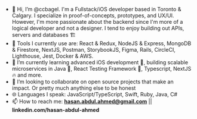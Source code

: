 - 👋 Hi, I’m @ccbagel. I'm a Fullstack/iOS developer based in Toronto & Calgary. I specialize in proof-of-concepts, prototypes, and UX/UI. However, I'm more passionate about the backend since I'm more of a logical developer and not a designer. I tend to enjoy building out APIs, servers and databases 🏗️
- 🧰 Tools I currently use are: React & Redux, NodeJS & Express, MongoDB & Firestore, NextJS, Postman, StorybookJS, Figma, Rails, CircleCI, Lighthouse, Jest, Docker & AWS.
- 🌱 I’m currently learning advanced iOS development 📱, building scalable microservices in Java 🤏, React Testing Framework 🧪, Typescript, NextJS 🔥 and more. 
- 🤝 I’m looking to collaborate on open source projects that make an impact. Or pretty much anything else to be honest 
- 🌐 Languages I speak: JavaScript/TypeScript, Swift, Ruby, Java, C#
- 📫 How to reach me: **hasan.abdul.ahmed@gmail.com** || **linkedin.com/hasan-abdul-ahmed** 

